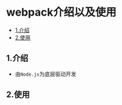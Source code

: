 # webpack介绍以及使用

<!-- vim-markdown-toc Marked -->

* [1.介绍](#1.介绍)
* [2.使用](#2.使用)

<!-- vim-markdown-toc -->

## 1.介绍

- 由`Node.js`为底层驱动开发

## 2.使用

